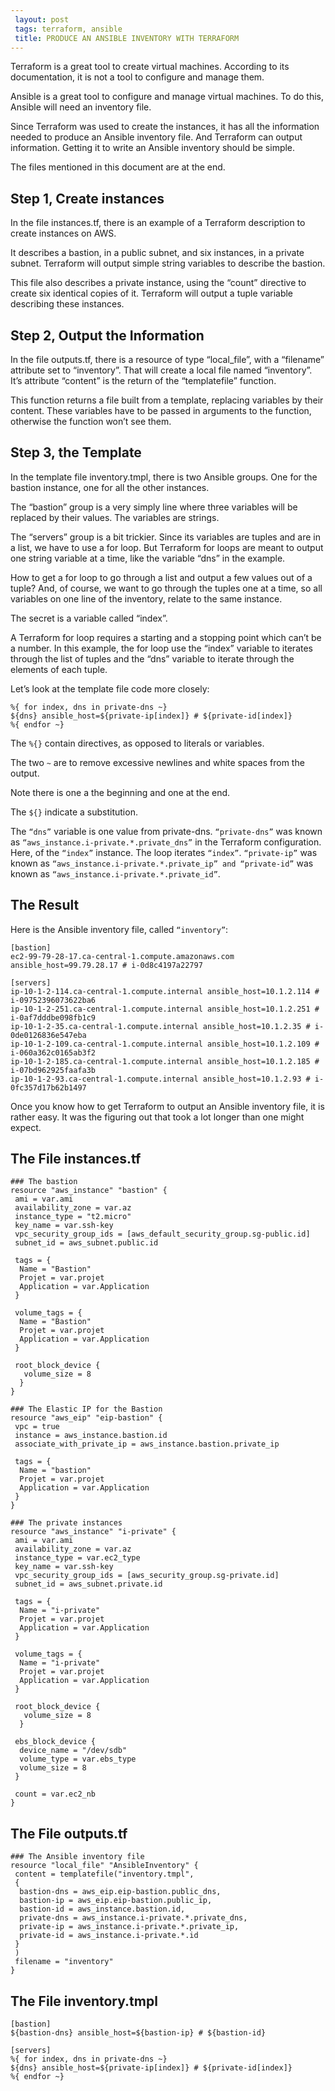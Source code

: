 ```yaml
---
 layout: post
 tags: terraform, ansible
 title: PRODUCE AN ANSIBLE INVENTORY WITH TERRAFORM
---
```

Terraform is a great tool to create virtual machines. According to its documentation, it is not a tool to configure and manage them.

Ansible is a great tool to configure and manage virtual machines. To do this, Ansible will need an inventory file.

Since Terraform was used to create the instances, it has all the information needed to produce an Ansible inventory file. And Terraform can output information. Getting it to write an Ansible inventory should be simple.

The files mentioned in this document are at the end.

## Step 1, Create instances

In the file instances.tf, there is an example of a Terraform description to create instances on AWS.

It describes a bastion, in a public subnet, and six instances, in a private subnet. Terraform will output simple string variables to describe the bastion.

This file also describes a private instance, using the “count” directive to create six identical copies of it. Terraform will output a tuple variable describing these instances.


## Step 2, Output the Information

In the file outputs.tf, there is a resource of type “local_file”, with a “filename” attribute set to “inventory”. That will create a local file named “inventory”. It’s attribute “content” is the return of the “templatefile” function.

This function returns a file built from a template, replacing variables by their content. These variables have to be passed in arguments to the function, otherwise the function won’t see them.

## Step 3, the Template

In the template file inventory.tmpl, there is two Ansible groups. One for the bastion instance, one for all the other instances.

The “bastion” group is a very simply line where three variables will be replaced by their values. The variables are strings.

The “servers” group is a bit trickier. Since its variables are tuples and are in a list, we have to use a for loop. But Terraform for loops are meant to output one string variable at a time, like the variable “dns” in the example.

How to get a for loop to go through a list and output a few values out of a tuple? And, of course, we want to go through the tuples one at a time, so all variables on one line of the inventory, relate to the same instance.

The secret is a variable called “index”.

A Terraform for loop requires a starting and a stopping point which can’t be a number. In this example, the for loop use the “index” variable to iterates through the list of tuples and the “dns” variable to iterate through the elements of each tuple.

 

Let’s look at the template file code more closely:

```shell
%{ for index, dns in private-dns ~}
${dns} ansible_host=${private-ip[index]} # ${private-id[index]}
%{ endfor ~}
```

The `%{}` contain directives, as opposed to literals or variables.

The two `~` are to remove excessive newlines and white spaces from the output.  

Note there is one a the beginning and one at the end.

The `${}` indicate a substitution.

The `“dns”` variable is one value from private-dns. `“private-dns”` was known as `“aws_instance.i-private.*.private_dns”` in the Terraform configuration. Here, of the `“index”` instance. The loop iterates `“index”`. `“private-ip”` was known as `“aws_instance.i-private.*.private_ip” and “private-id”` was known as `“aws_instance.i-private.*.private_id”`.

## The Result
 

Here is the Ansible inventory file, called `“inventory”`:

```shell
[bastion]
ec2-99-79-28-17.ca-central-1.compute.amazonaws.com ansible_host=99.79.28.17 # i-0d8c4197a22797

[servers]
ip-10-1-2-114.ca-central-1.compute.internal ansible_host=10.1.2.114 # i-09752396073622ba6
ip-10-1-2-251.ca-central-1.compute.internal ansible_host=10.1.2.251 # i-0af7dddbe098fb1c9
ip-10-1-2-35.ca-central-1.compute.internal ansible_host=10.1.2.35 # i-0de0126836e547eba
ip-10-1-2-109.ca-central-1.compute.internal ansible_host=10.1.2.109 # i-060a362c0165ab3f2
ip-10-1-2-185.ca-central-1.compute.internal ansible_host=10.1.2.185 # i-07bd962925faafa3b
ip-10-1-2-93.ca-central-1.compute.internal ansible_host=10.1.2.93 # i-0fc357d17b62b1497
```

Once you know how to get Terraform to output an Ansible inventory file, it is rather easy. It was the figuring out that took a lot longer than one might expect.

## The File instances.tf

```shell
### The bastion
resource "aws_instance" "bastion" {
 ami = var.ami
 availability_zone = var.az
 instance_type = "t2.micro"
 key_name = var.ssh-key
 vpc_security_group_ids = [aws_default_security_group.sg-public.id]
 subnet_id = aws_subnet.public.id

 tags = {
  Name = "Bastion"
  Projet = var.projet
  Application = var.Application
 }

 volume_tags = {
  Name = "Bastion"
  Projet = var.projet
  Application = var.Application
 }

 root_block_device {
   volume_size = 8
  }
}

### The Elastic IP for the Bastion
resource "aws_eip" "eip-bastion" {
 vpc = true
 instance = aws_instance.bastion.id
 associate_with_private_ip = aws_instance.bastion.private_ip

 tags = {
  Name = "bastion"
  Projet = var.projet
  Application = var.Application
 }
}

### The private instances
resource "aws_instance" "i-private" {
 ami = var.ami
 availability_zone = var.az
 instance_type = var.ec2_type
 key_name = var.ssh-key
 vpc_security_group_ids = [aws_security_group.sg-private.id]
 subnet_id = aws_subnet.private.id

 tags = {
  Name = "i-private"
  Projet = var.projet
  Application = var.Application
 }

 volume_tags = {
  Name = "i-private"
  Projet = var.projet
  Application = var.Application
 }

 root_block_device {
   volume_size = 8
  }

 ebs_block_device {
  device_name = "/dev/sdb"
  volume_type = var.ebs_type
  volume_size = 8
 }

 count = var.ec2_nb
}
```

## The File outputs.tf

```shell
### The Ansible inventory file
resource "local_file" "AnsibleInventory" {
 content = templatefile("inventory.tmpl",
 {
  bastion-dns = aws_eip.eip-bastion.public_dns,
  bastion-ip = aws_eip.eip-bastion.public_ip,
  bastion-id = aws_instance.bastion.id,
  private-dns = aws_instance.i-private.*.private_dns,
  private-ip = aws_instance.i-private.*.private_ip,
  private-id = aws_instance.i-private.*.id
 }
 )
 filename = "inventory"
}
```

## The File inventory.tmpl

```shell
[bastion]
${bastion-dns} ansible_host=${bastion-ip} # ${bastion-id}

[servers]
%{ for index, dns in private-dns ~}
${dns} ansible_host=${private-ip[index]} # ${private-id[index]}
%{ endfor ~}
```